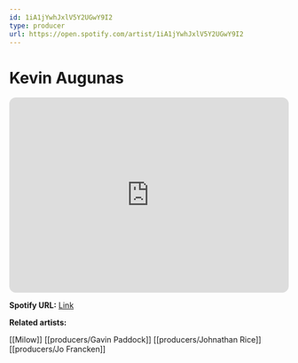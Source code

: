 ```yaml
---
id: 1iA1jYwhJxlV5Y2UGwY9I2
type: producer
url: https://open.spotify.com/artist/1iA1jYwhJxlV5Y2UGwY9I2
---
```

# Kevin Augunas

<iframe style="border-radius:12px" src="https://open.spotify.com/embed/artist/1iA1jYwhJxlV5Y2UGwY9I2" width="100%" height="352" frameBorder="0" allowfullscreen="" allow="autoplay; clipboard-write; encrypted-media; fullscreen; picture-in-picture" loading="lazy"></iframe>

**Spotify URL:** [Link](https://open.spotify.com/artist/1iA1jYwhJxlV5Y2UGwY9I2)

**Related artists:**

[[Milow]]
[[producers/Gavin Paddock]]
[[producers/Johnathan Rice]]
[[producers/Jo Francken]]
